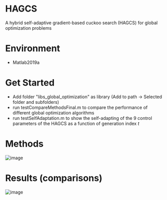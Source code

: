 # HAGCS
A hybrid self-adaptive gradient-based cuckoo search (HAGCS) for global optimization problems

# Environment
- Matlab2019a

# Get Started
- Add folder "libs_global_optimization" as library (Add to path -> Selected folder and subfolders)
- run testCompareMethodsFinal.m to compare the performance of different global optimization algorithms 
- run testSelfAdaptation.m to show the self-adapting of the 9 control parameters of the HAGCS as a function of generation index $t$

# Methods
![image](https://user-images.githubusercontent.com/101054016/156928907-aafefeae-2f55-4f3f-aef4-e4af40f5917b.png)

# Results (comparisons)
![image](https://user-images.githubusercontent.com/101054016/156928928-1ac96067-f967-4bb9-9c05-84844907258e.png)
